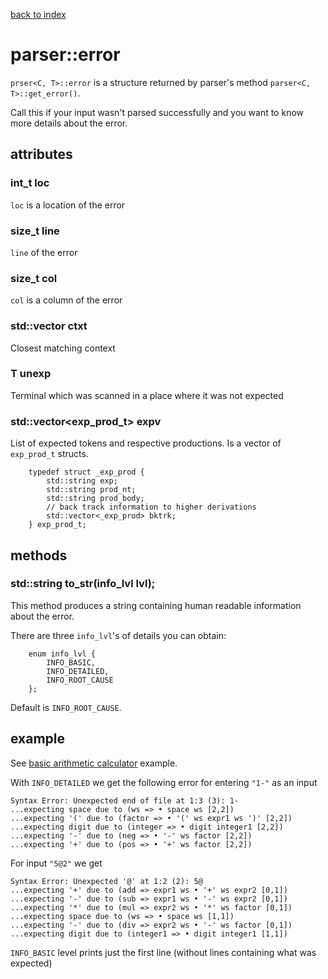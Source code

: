 [back to index](../README.md#overview-of-types)

# parser::error

`prser<C, T>::error` is a structure returned by parser's method `parser<C, T>::get_error()`.

Call this if your input wasn't parsed successfully and you want to know more details about the error.

## attributes

### int_t loc

`loc` is a location of the error

### size_t line

`line` of the error

### size_t col

`col` is a column of the error

### std::vector<T> ctxt

Closest matching context

### T unexp

Terminal which was scanned in a place where it was not expected

### std::vector<exp_prod_t> expv

List of expected tokens and respective productions. Is a vector of `exp_prod_t` structs.

```
	typedef struct _exp_prod {
		std::string exp;
		std::string prod_nt;
		std::string prod_body;
		// back track information to higher derivations
		std::vector<_exp_prod> bktrk;
	} exp_prod_t;
```

## methods

### std::string to_str(info_lvl lvl);

This method produces a string containing human readable information about the error.

There are three `info_lvl`'s of details you can obtain:
```
	enum info_lvl {
		INFO_BASIC,
		INFO_DETAILED,
		INFO_ROOT_CAUSE
	};
```
Default is `INFO_ROOT_CAUSE`.


## example

See [basic arithmetic calculator](../examples/basic_arithmetic/main.cpp) example.

With `INFO_DETAILED` we get the following error for entering `"1-"` as an input

```
Syntax Error: Unexpected end of file at 1:3 (3): 1-
...expecting space due to (ws => • space ws [2,2])
...expecting '(' due to (factor => • '(' ws expr1 ws ')' [2,2])
...expecting digit due to (integer => • digit integer1 [2,2])
...expecting '-' due to (neg => • '-' ws factor [2,2])
...expecting '+' due to (pos => • '+' ws factor [2,2])
```

For input `"5@2"` we get
```
Syntax Error: Unexpected '@' at 1:2 (2): 5@
...expecting '+' due to (add => expr1 ws • '+' ws expr2 [0,1])
...expecting '-' due to (sub => expr1 ws • '-' ws expr2 [0,1])
...expecting '*' due to (mul => expr2 ws • '*' ws factor [0,1])
...expecting space due to (ws => • space ws [1,1])
...expecting '-' due to (div => expr2 ws • '-' ws factor [0,1])
...expecting digit due to (integer1 => • digit integer1 [1,1])
```

`INFO_BASIC` level prints just the first line (without lines containing what was expected)
